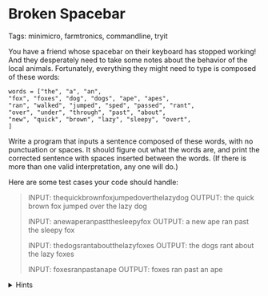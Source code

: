 # Broken Spacebar 

Tags: minimicro, farmtronics, commandline, tryit

You have a friend whose spacebar on their keyboard has stopped working!  And they desperately need to take some notes about the behavior of the local animals.  Fortunately, everything they might need to type is composed of these words:

	words = ["the", "a", "an",
	"fox", "foxes", "dog", "dogs", "ape", "apes",
	"ran", "walked", "jumped", "sped", "passed", "rant",
	"over", "under", "through", "past", "about",
	"new", "quick", "brown", "lazy", "sleepy", "overt",
	]

Write a program that inputs a sentence composed of these words, with no punctuation or spaces.  It should figure out what the words are, and print the corrected sentence with spaces inserted between the words.  (If there is more than one valid interpretation, any one will do.)

Here are some test cases your code should handle:

>INPUT:  thequickbrownfoxjumpedoverthelazydog
>OUTPUT: the quick brown fox jumped over the lazy dog
>
>INPUT:  anewaperanpastthesleepyfox
>OUTPUT: a new ape ran past the sleepy fox
>
>INPUT:  thedogsrantaboutthelazyfoxes
>OUTPUT: the dogs rant about the lazy foxes
>
>INPUT:  foxesranpastanape
>OUTPUT: foxes ran past an ape


<details>
<summary>Hints</summary>

The easiest way to tackle this is with recursion.  Instead of thinking about making a function that can find all the words, make a function that can find just _one_ word that fits at the start of the input, and then calls itself on the rest of the string to find the remaining words.

But note that sometimes, the rest of the string won't start with a valid word.  In that case, you should throw out the first word you found as if it doesn't match at all, and keep trying other words.

In pseudocode, a sketch of your central _splitWords_ function would be:

1. If the given string is empty, return []
2. for each possible word in our word list
  1. if s doesn't start with this word, then continue
  2. recursively call _splitWords_ on the rest of the string AFTER this word
  3. if that returned null, continue
  4. otherwise, insert this word at the front of the list, and return it
3. if we go through all words and haven't returned already, return null

Once you have this function working, it's just a matter of calling `.join` on the result to insert the spaces.  (Alternatively, you could skip the list and just use string concatenation to build the properly spaced result as you go.)

</details>
